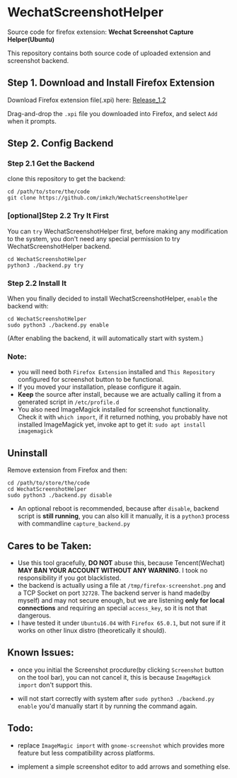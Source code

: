 # WechatScreenshotHelper

Source code for firefox extension: **Wechat Screenshot Capture Helper(Ubuntu)**

This repository contains both source code of uploaded extension and screenshot backend.

## Step 1. Download and Install Firefox Extension
Download Firefox extension file(.xpi) here: [Release_1.2](https://github.com/imkzh/WechatScreenshotHelper/releases/tag/r1.2)

Drag-and-drop the `.xpi` file you downloaded into Firefox, and select `Add` when it prompts.

## Step 2. Config Backend

### Step 2.1 Get the Backend

clone this repository to get the backend:

    cd /path/to/store/the/code
    git clone https://github.com/imkzh/WechatScreenshotHelper

### [optional]Step 2.2 Try It First

You can `try` WechatScreenshotHelper first, before making any modification to the system, you don't need any special permission to try WechatScreenshotHelper backend.

    cd WechatScreenshotHelper
    python3 ./backend.py try

### Step 2.2 Install It

When you finally decided to install WechatScreenshotHelper, `enable` the backend with:

    cd WechatScreenshotHelper
    sudo python3 ./backend.py enable


(After enabling the backend, it will automatically start with system.)

### Note: 

* you will need both `Firefox Extension` installed and `This Repository` configured for screenshot button to be functional.
* If you moved your installation, please configure it again.
* **Keep** the source after install, because we are actually calling it from a generated script in `/etc/profile.d`
* You also need ImageMagick installed for screenshot functionality. Check it with `which import`, if it returned nothing, you probably have not installed ImageMagick yet, invoke apt to get it: `sudo apt install imagemagick`

## Uninstall

Remove extension from Firefox and then:

    cd /path/to/store/the/code
    cd WechatScreenshotHelper
    sudo python3 ./backend.py disable


* An optional reboot is recommended, because after `disable`, backend script is **still running**, you can also kill it manually, it is a `python3` process with commandline `capture_backend.py`

## Cares to be Taken:

* Use this tool gracefully, **DO NOT** abuse this, because Tencent(Wechat) **MAY BAN YOUR ACCOUNT WITHOUT ANY WARNING**. I took no responsibility if you got blacklisted.
* the backend is actually using a file at `/tmp/firefox-screenshot.png` and a TCP Socket on port `32728`. The backend server is hand made(by myself) and may not secure enough, but we are listening **only for local connections** and requiring an special `access_key`, so it is not that dangerous.
* I have tested it under `Ubuntu16.04` with `Firefox 65.0.1`, but not sure if it works on other linux distro (theoretically it should).

## Known Issues:

* once you initial the Screenshot procdure(by clicking `Screenshot` button on the tool bar), you can not cancel it, this is because `ImageMagick import` don't support this.

* will not start correctly with system after `sudo python3 ./backend.py enable` you'd manually start it by running the command again.

## Todo:

* replace `ImageMagic import` with `gnome-screenshot` which provides more feature but less compatibility across platforms.

* implement a simple screenshot editor to add arrows and something else.
